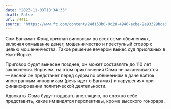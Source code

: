 ```yaml
---
date: "2023-11-03T10:34:35"
draft: False
url: /4411
source: "https://www.ft.com/content/24d153b0-0c28-4946-acbe-2e93329bca52"
---
```


Сэм Банкман-Фрид признан виновным во всех семи обвинениях, включая отмывание денег, мошенничество и преступный сговор с целью мошенничества. Такое решение вечером вынес суд присяжных в Нью-Йорке. 

Приговор будет вынесен позднее, он может составлять до 110 лет заключения. Впрочем, на этом приключения Сэма не заканчиваются — весной он предстанет перед судом по обвинениям в даче взяток иностранным чиновникам (речь идет о Багамах) и нарушениях при финансировании политической деятельности. 

Адвокаты Сэма будут подавать апелляцию, но сложно себе представить, какие им видятся перспективы, кроме высокого гонорара.
